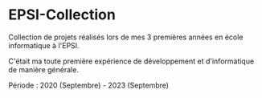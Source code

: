 # EPSI-Collection
Collection de projets réalisés lors de mes 3 premières années en école informatique à l'EPSI.

C'était ma toute première expérience de développement et d'informatique de manière générale.

Période : 2020 (Septembre) - 2023 (Septembre)
